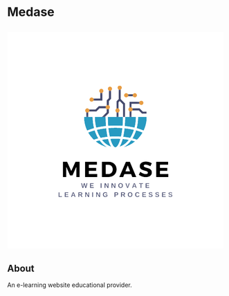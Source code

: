 # Medase
![alt text](https://github.com/jerwintuchi/medase/blob/main/images/logomedasee.png)
 ---
## About
An e-learning website educational provider.
